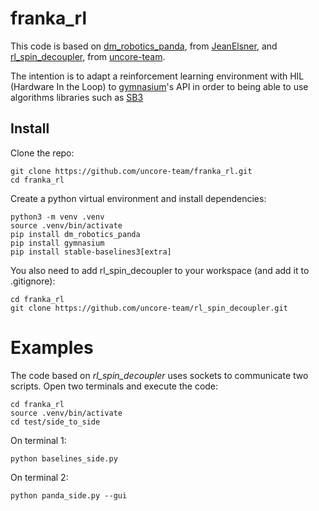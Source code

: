 # franka_rl

This code is based on [dm_robotics_panda](https://github.com/JeanElsner/dm_robotics_panda), from [JeanElsner](https://github.com/JeanElsner), and [rl_spin_decoupler](https://github.com/uncore-team/rl_spin_decoupler/tree/main), from [uncore-team](https://github.com/uncore-team).

The intention is to adapt a reinforcement learning environment with HIL (Hardware In the Loop) to [gymnasium](https://gymnasium.farama.org/)'s API in order to being able to use algorithms libraries such as [SB3](https://stable-baselines3.readthedocs.io/en/master/)


## Install

Clone the repo:

    git clone https://github.com/uncore-team/franka_rl.git
    cd franka_rl

Create a python virtual environment and install dependencies:

    python3 -m venv .venv
    source .venv/bin/activate
    pip install dm_robotics_panda
    pip install gymnasium
    pip install stable-baselines3[extra]

You also need to add rl_spin_decoupler to your workspace (and add it to .gitignore):

    cd franka_rl
    git clone https://github.com/uncore-team/rl_spin_decoupler.git


# Examples

The code based on *rl_spin_decoupler* uses sockets to communicate two scripts. Open two terminals and execute the code:

    cd franka_rl
    source .venv/bin/activate
    cd test/side_to_side

On terminal 1:

    python baselines_side.py


On terminal 2:

    python panda_side.py --gui
